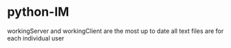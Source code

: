 # python-IM

workingServer and workingClient are the most up to date
all text files are for each individual user
